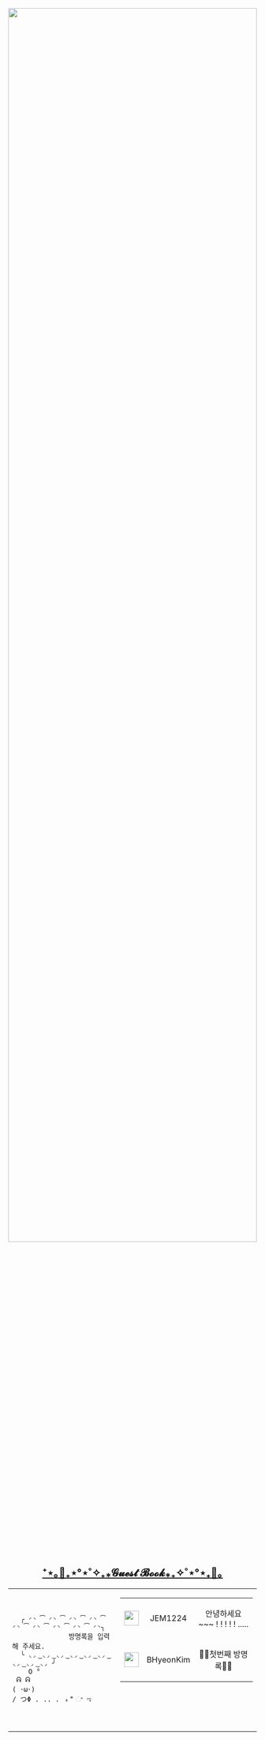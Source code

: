 
<img src="https://user-images.githubusercontent.com/101504594/234354992-88f43717-fdaa-45b4-b148-e0834cac840e.gif" width="100%" height="80%">


<h2 align="center" te>
  <a href="https://github.com/JEM1224/JEM1224/issues/1">
    <strong>⁺⋆｡🦋₊⋆°⋆˚✧₊⁎𝓖𝓾𝓮𝓼𝓽 𝓑𝓸𝓸𝓴⁎₊✧˚⋆°⋆₊🦋｡</strong>
  </a>
</h2>
<table align ="center">
  <td>
  <pre>
    <code>
  ╭ ◜◝ ͡ ◜◝ ͡ ◜◝ ͡ ◜◝ ͡ ◜◝ ͡ ◜◝ ͡ ◜◝ ͡ ◜◝ ͡ ◜◝╮
              방명록을 입력해 주세요.
  ╰ ◟◞ ͜ ◟◞ ͜ ◟◞ ͜ ◟◞ ͜ ◟◞ ͜ ◟◞ ͜ ◟◞ ͜ ◟◞ ͜ ◟◞ ╯
    O °
 ᕱ ᕱ
( ･ω･)
/ つΦ . .. . ﹢ ⃰ ଂ ಇ
    </code>
</pre>
</td>
  <td>

<!-- Guestbook -->


<table align="center" height="250"><tr><td> <a href="https://github.com/JEM1224"><img width="30" src="https://avatars.githubusercontent.com/u/101504594?s=30&v=4"/></a></td><td><p align="center">JEM1224</p></td><td><p align="center">안녕하세요 ~~~ ! ! ! ! ! .....</p></td></tr><tr><td> <a href="https://github.com/BHyeonKim"><img width="30" src="https://avatars.githubusercontent.com/u/46583212?s=30&u=ee58bc4bfe46dc8074aef87d52ddf20a8846682d&v=4"/></a></td><td><p align="center">BHyeonKim</p></td><td><p align="center">🎉🎉첫번째 방명록🎉🎉</p></td></tr></table></p></td></table>